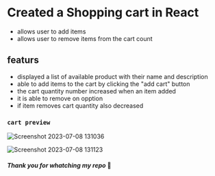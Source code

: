 # Created a Shopping cart in React 
- allows user to add items
- allows user to remove items from the cart count
  
## featurs 

+ displayed a list of available product with their name and description
+ able to add items to the cart by clicking the "add cart" button
+ the cart quantity number increased when an item added
+ it is able to remove on opption
+ if item removes cart quantity also decreased

### `cart preview`
![Screenshot 2023-07-08 131036](https://github.com/JAYASURYA510/R-task-shuopcart/assets/133185043/8c260ecb-48d7-491b-b616-1630d6b70d6d)

![Screenshot 2023-07-08 131123](https://github.com/JAYASURYA510/R-task-shuopcart/assets/133185043/1601b0be-1e74-44ca-a674-374f82ad0681)


  #### **_Thank you for whatching my repo_** :star_struck:

